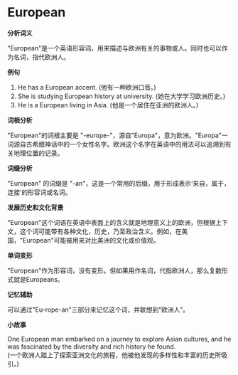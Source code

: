 # European

**分析词义**

  

"European"是一个英语形容词，用来描述与欧洲有关的事物或人。同时也可以作为名词，指代欧洲人。

  

**例句**

  

1.  He has a European accent. (他有一种欧洲口音。)
2.  She is studying European history at university. (她在大学学习欧洲历史。)
3.  He is a European living in Asia. (他是一个居住在亚洲的欧洲人。)

  

**词根分析**

  

"European"的词根主要是 "-europe-"，源自"Europa"，意为欧洲。"Europa"一词源自古希腊神话中的一个女性名字。欧洲这个名字在英语中的用法可以追溯到有关地理位置的记录。

  

**词缀分析**

  

"European" 的词缀是 "-an"，这是一个常用的后缀，用于形成表示‘来自，属于，连接’的形容词或名词。

  

**发展历史和文化背景**

  

"European"这个词语在英语中表面上的含义就是地理意义上的欧洲，但根据上下文，这个词可能带有各种文化，历史，乃至政治含义。例如，在美国，"European"可能被用来对比美洲的文化或价值观。

  

**单词变形**

  

"European"作为形容词，没有变形。但如果用作名词，代指欧洲人，那么复数形式就是Europeans。

  

**记忆辅助**

  

可以通过"Eu-rope-an"三部分来记忆这个词，并联想到“欧洲人”。

  

**小故事**

  

One European man embarked on a journey to explore Asian cultures, and he was fascinated by the diversity and rich history he found.  
(一个欧洲人踏上了探索亚洲文化的旅程，他被他发现的多样性和丰富的历史所吸引。)
